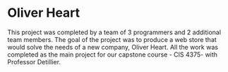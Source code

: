 # Oliver Heart

This project was completed by a team of 3 programmers and 2 additional team members. The goal of the project was to produce a web store that would solve the needs of a new company, Oliver Heart. All the work was completed as the main project for our capstone course - CIS 4375- with Professor Detillier.